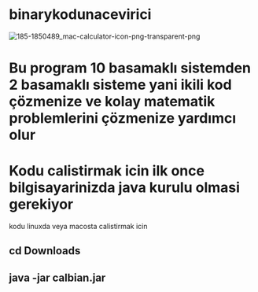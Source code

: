 # binarykodunacevirici
![185-1850489_mac-calculator-icon-png-transparent-png](https://github.com/range79/binarykodunacevirici/assets/157882017/1b7ff1d7-810d-4a5b-b1f4-b9f46fb6a1f8)
<h1>Bu program 10 basamaklı sistemden 2 basamaklı sisteme yani ikili kod çözmenize ve kolay matematik problemlerini çözmenize yardımcı olur</h1>






<h1> Kodu calistirmak icin ilk once bilgisayarinizda java kurulu olmasi gerekiyor</h1>
<h2=color></h2>kodu linuxda veya macosta calistirmak icin <h2>
  <h2>cd Downloads<h2/>
<h2> java -jar calbian.jar </h2>

